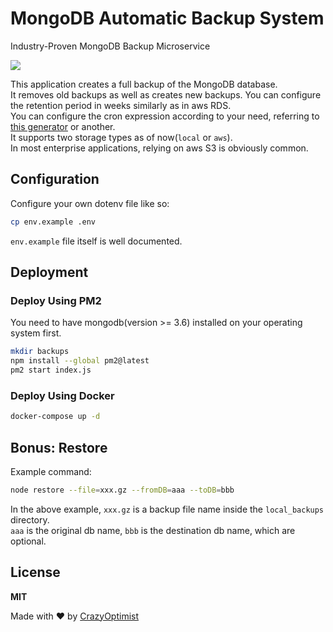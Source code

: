 # MongoDB Automatic Backup System

<p>Industry-Proven MongoDB Backup Microservice</p>

![](https://media.giphy.com/media/r3oOElXxOl0mVpoKzg/giphy.gif)

This application creates a full backup of the MongoDB database.  
It removes old backups as well as creates new backups. You can configure the retention period in weeks similarly as in aws RDS.  
You can configure the cron expression according to your need, referring to [this generator](https://crontab.cronhub.io/) or another.  
It supports two storage types as of now(`local` or `aws`).  
In most enterprise applications, relying on aws S3 is obviously common.  

## Configuration
Configure your own dotenv file like so:
```bash
cp env.example .env
```
`env.example` file itself is well documented.  

## Deployment
### Deploy Using PM2
You need to have mongodb(version >= 3.6) installed on your operating system first.  
```bash
mkdir backups
npm install --global pm2@latest
pm2 start index.js
```

### Deploy Using Docker
```bash
docker-compose up -d
```

## Bonus: Restore
Example command:
```bash
node restore --file=xxx.gz --fromDB=aaa --toDB=bbb
```
In the above example, `xxx.gz` is a backup file name inside the `local_backups` directory.  
`aaa` is the original db name, `bbb` is the destination db name, which are optional.  

## License
**MIT**

Made with :heart: by [CrazyOptimist](https://crazyoptimist.net)
